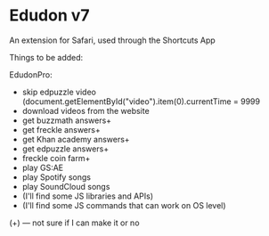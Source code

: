 # Edudon v7

An extension for Safari, used through the Shortcuts App

Things to be added:

EdudonPro:

- skip edpuzzle video (document.getElementById("video").item(0).currentTime = 9999 
- download videos from the website
- get buzzmath answers+
- get freckle answers+
- get Khan academy answers+
- get edpuzzle answers+
- freckle coin farm+
- play GS:AE
- play Spotify songs
- play SoundCloud songs
- (I'll find some JS libraries and APIs)
- (I'll find some JS commands that can work on OS level)

(+) — not sure if I can make it or no
